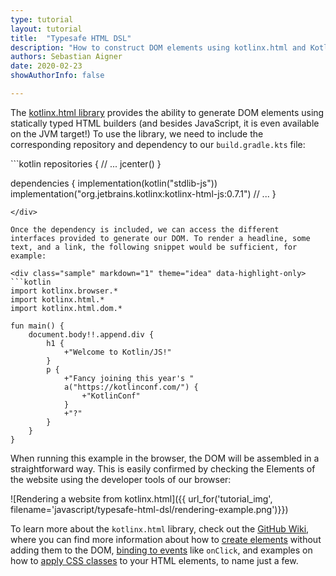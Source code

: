 ```yaml
---
type: tutorial
layout: tutorial
title:  "Typesafe HTML DSL"
description: "How to construct DOM elements using kotlinx.html and Kotlin DSLs."
authors: Sebastian Aigner
date: 2020-02-23
showAuthorInfo: false

---
```


The [kotlinx.html library](http://www.github.com/kotlin/kotlinx.html) provides the ability to generate DOM elements using statically typed HTML builders (and besides JavaScript, it is even available on the JVM target!) To use the library, we need to include the corresponding repository and dependency to our `build.gradle.kts` file:

<div class="sample" markdown="1" theme="idea" data-highlight-only>
```kotlin
repositories {
    // ...
    jcenter()
}

dependencies {
    implementation(kotlin("stdlib-js"))
    implementation("org.jetbrains.kotlinx:kotlinx-html-js:0.7.1")
    // ...
}
```
</div>

Once the dependency is included, we can access the different interfaces provided to generate our DOM. To render a headline, some text, and a link, the following snippet would be sufficient, for example:

<div class="sample" markdown="1" theme="idea" data-highlight-only>
```kotlin
import kotlinx.browser.*
import kotlinx.html.*
import kotlinx.html.dom.*

fun main() {
    document.body!!.append.div {
        h1 {
            +"Welcome to Kotlin/JS!"
        }
        p {
            +"Fancy joining this year's "
            a("https://kotlinconf.com/") {
                +"KotlinConf"
            }
            +"?"
        }
    }
}
```
</div>

When running this example in the browser, the DOM will be assembled in a straightforward way. This is easily confirmed by checking the Elements of the website using the developer tools of our browser:

![Rendering a website from kotlinx.html]({{ url_for('tutorial_img', filename='javascript/typesafe-html-dsl/rendering-example.png')}})

To learn more about the `kotlinx.html` library, check out the [GitHub Wiki](https://github.com/Kotlin/kotlinx.html/wiki/Getting-started), where you can find more information about how to [create elements](https://github.com/Kotlin/kotlinx.html/wiki/DOM-trees) without adding them to the DOM, [binding to events](https://github.com/Kotlin/kotlinx.html/wiki/Events) like `onClick`, and examples on how to [apply CSS classes](https://github.com/Kotlin/kotlinx.html/wiki/Elements-CSS-classes) to your HTML elements, to name just a few.